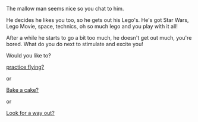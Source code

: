 The mallow man seems nice so you chat to him.

He decides he likes you too, so he gets out his Lego's. He's got Star Wars, Lego Movie, space, technics, oh so much lego and you play with it all!

After a while he starts to go a bit too much, he doesn't get out much, you're bored. What do you do next to stimulate and excite you!

Would you like to?

[practice flying?](../super-powers/practice-flying.md)

or

[Bake a cake?](../dance/bake-a-cake/bake-a-cake.md)

or 

[Look for a way out?](../find-exit/leave.md)